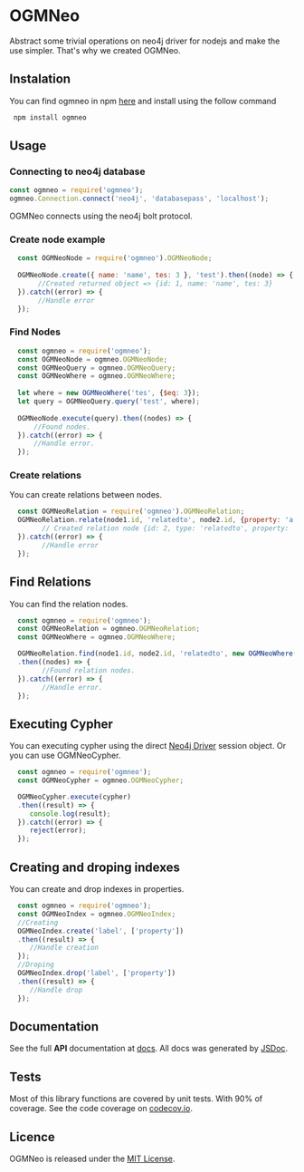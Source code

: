 # OGMNeo

Abstract some trivial operations on neo4j driver for nodejs and make the use simpler. That's why we created OGMNeo.

## Instalation
You can find ogmneo in npm [here](https://www.npmjs.com/package/ogmneo) and install using the follow command
```sh
 npm install ogmneo
```
## Usage 

### Connecting to neo4j database

```js
const ogmneo = require('ogmneo');
ogmneo.Connection.connect('neo4j', 'databasepass', 'localhost');

```
   OGMNeo connects using the neo4j bolt protocol.

### Create node example

```js
  const OGMNeoNode = require('ogmneo').OGMNeoNode;
  
  OGMNeoNode.create({ name: 'name', tes: 3 }, 'test').then((node) => {
       //Created returned object => {id: 1, name: 'name', tes: 3}
  }).catch((error) => {
       //Handle error
  });
```

### Find Nodes 
  ```js
    const ogmneo = require('ogmneo');
    const OGMNeoNode = ogmneo.OGMNeoNode;
    const OGMNeoQuery = ogmneo.OGMNeoQuery;
    const OGMNeoWhere = ogmneo.OGMNeoWhere;
    
    let where = new OGMNeoWhere('tes', {$eq: 3});
    let query = OGMNeoQuery.query('test', where);
    
    OGMNeoNode.execute(query).then((nodes) => {
        //Found nodes.
    }).catch((error) => {
        //Handle error.
    });
  ```
### Create relations
You can create relations between nodes.

```js
  const OGMNeoRelation = require('ogmneo').OGMNeoRelation;
  OGMNeoRelation.relate(node1.id, 'relatedto', node2.id, {property: 'a'}).then((rels) => {
        // Created relation node {id: 2, type: 'relatedto', property: 'a'}
  }).catch((error) => {
        //Handle error
  });
```

## Find Relations 
You can find the relation nodes.

```js
  const ogmneo = require('ogmneo');
  const OGMNeoRelation = ogmneo.OGMNeoRelation;
  const OGMNeoWhere = ogmneo.OGMNeoWhere;

  OGMNeoRelation.find(node1.id, node2.id, 'relatedto', new OGMNeoWhere('property', {$eq: 'c'}))
  .then((nodes) => {
        //Found relation nodes.
  }).catch((error) => {
        //Handle error.
  });
```

## Executing Cypher
You can executing cypher using the direct [Neo4j Driver](https://github.com/neo4j/neo4j-javascript-driver) session object. Or you can use OGMNeoCypher.

```js
  const ogmneo = require('ogmneo');
  const OGMNeoCypher = ogmneo.OGMNeoCypher;

  OGMNeoCypher.execute(cypher)
  .then((result) => {
     console.log(result);
  }).catch((error) => {
     reject(error);
  });
``` 
## Creating and droping indexes
You can create and drop indexes in properties.

```js
  const ogmneo = require('ogmneo');
  const OGMNeoIndex = ogmneo.OGMNeoIndex;
  //Creating
  OGMNeoIndex.create('label', ['property'])
  .then((result) => {
     //Handle creation
  });
  //Droping
  OGMNeoIndex.drop('label', ['property'])
  .then((result) => {
     //Handle drop
  });
``` 

## Documentation

  See the full **API** documentation at [docs](docs). All docs was generated by [JSDoc](https://github.com/jsdoc3/jsdoc).

## Tests

  Most of this library functions are covered by unit tests. With 90% of coverage.
  See the code coverage on [codecov.io](https://codecov.io/gh/LucianoPAlmeida/OGMNeo).

## Licence

OGMNeo is released under the [MIT License](https://opensource.org/licenses/MIT).
